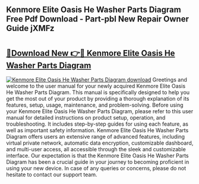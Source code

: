 ## Kenmore Elite Oasis He Washer Parts Diagram Free Pdf Download - Part-pbI New Repair Owner Guide jXMFz

# <h2><a href="http://dfqzs6.blite.top/?on=Kenmore+Elite+Oasis+He+Washer+Parts+Diagram">🔗Download New 👉🔴 Kenmore Elite Oasis He Washer Parts Diagram</a></h2>

[![Kenmore Elite Oasis He Washer Parts Diagram download](https://i.imgur.com/lujVjoI.png)](http://dfqzs6.blite.top/?on=Kenmore+Elite+Oasis+He+Washer+Parts+Diagram)
Greetings and welcome to the user manual for your newly acquired Kenmore Elite Oasis He Washer Parts Diagram. This manual is specifically designed to help you get the most out of your product by providing a thorough explanation of its features, setup, usage, maintenance, and problem-solving. Before using your Kenmore Elite Oasis He Washer Parts Diagram, please refer to this user manual for detailed instructions on product setup, operation, and troubleshooting. It includes step-by-step guides for using each feature, as well as important safety information. Kenmore Elite Oasis He Washer Parts Diagram offers users an extensive range of advanced features, including virtual private network, automatic data encryption, customizable dashboard, and multi-user access, all accessible through the sleek and customizable interface. Our expectation is that the Kenmore Elite Oasis He Washer Parts Diagram has been a crucial guide in your journey to becoming proficient in using your new device. In case of any queries or concerns, please do not hesitate to contact our support team.

